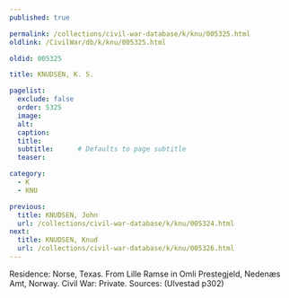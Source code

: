 ```yaml
---
published: true

permalink: /collections/civil-war-database/k/knu/005325.html
oldlink: /CivilWar/db/k/knu/005325.html

oldid: 005325

title: KNUDSEN, K. S.

pagelist:
  exclude: false
  order: 5325
  image: 
  alt:
  caption:
  title:
  subtitle:      # Defaults to page subtitle
  teaser:

category: 
  - K 
  - KNU

previous:
  title: KNUDSEN, John
  url: /collections/civil-war-database/k/knu/005324.html  
next:
  title: KNUDSEN, Knud
  url: /collections/civil-war-database/k/knu/005326.html   
---
```

Residence: Norse, Texas. From Lille Ramse in Omli Prestegjeld, Neden&aelig;s Amt, Norway. Civil War: Private. Sources: (Ulvestad p302)